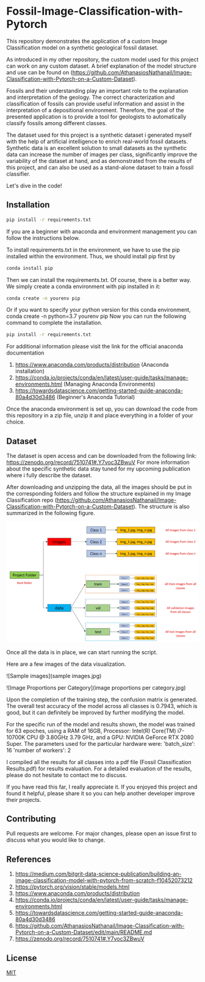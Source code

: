 # Fossil-Image-Classification-with-Pytorch
This repository demonstrates the application of a custom Image Classification model on a synthetic geological fossil dataset.

As introduced in my other repository, the custom model used for this project can work on any custom dataset. A brief explanation of the model structure and use can be found on (https://github.com/AthanasiosNathanail/Image-Classification-with-Pytorch-on-a-Custom-Dataset).

Fossils and their understanding play an important role to the explanation and interpretation of the geology. The correct characterization and classification of fossils can provide useful information and assist in the interpretation of a depositional environment. Therefore, the goal of the presented application is to provide a tool for geologists to automatically classify fossils among different classes.

The dataset used for this project is a synthetic dataset i generated myself with the help of artificial intelligence to enrich real-world fossil datasets. Synthetic data is an excellent solution to small datasets as the synthetic data can increase the number of images per class, significantly improve the variability of the dataset at hand, and as demonstrated from the results of this project, and can also be used as a stand-alone dataset to train a fossil classifier. 

Let's dive in the code!

## Installation

```bash
pip install -r requirements.txt
```

If you are a beginner with anaconda and environment management you can follow the instructions below.

To install requirements.txt in the environment, we have to use the pip installed within the environment. 
Thus, we should install pip first by

```bash
conda install pip
```

Then we can install the requirements.txt. Of course, there is a better way. 
We simply create a conda environment with pip installed in it:

```bash
conda create -n yourenv pip
```

Or if you want to specify your python version for this conda environment, conda create -n python=3.7 yourenv pip
Now you can run the following command to complete the installation.

```bash
pip install -r requirements.txt
```

For additional information please visit the link for the official anaconda documentation
1) https://www.anaconda.com/products/distribution (Anaconda installation)
2) https://conda.io/projects/conda/en/latest/user-guide/tasks/manage-environments.html (Managing Anaconda Environments)
3) https://towardsdatascience.com/getting-started-guide-anaconda-80a4d30d3486 (Beginner's Anaconda Tutorial)

Once the anaconda environment is set up, you can download the code from this repository in a zip file, unzip it and place everything in a folder of your choice.

## Dataset

The dataset is open access and can be downloaded from the following link: https://zenodo.org/record/7510741#.Y7voc3ZBwuV
For more information about the specific synthetic data stay tuned for my upcoming publication where i fully describe the dataset.

After downloading and unzipping the data, all the images should be put in the corresponding folders and follow the structure explained in my Image Classification repo (https://github.com/AthanasiosNathanail/Image-Classification-with-Pytorch-on-a-Custom-Dataset). The structure is also summarized in the following figure.

![Data structure](DataStructure.jpg)

Once all the data is in place, we can start running the script.

Here are a few images of the data visualization.

![Sample images](sample images.jpg)

![Image Proportions per Category](image proportions per category.jpg)

Upon the completion of the training step, the confusion matrix is generated. The overall test accuracy of the model across all classes is 0.7943, which is good, but it can definitely be improved by further modifying the model.

For the specific run of the model and results shown, the model was trained for 63 epoches, using a RAM of 16GB, Processor: Intel(R) Core(TM) i7-10700K CPU @ 3.80GHz 3.79 GHz, and a GPU: NVIDIA GeForce RTX 2080 Super. 
The parameters used for the particular hardware were:
'batch_size': 16
'number of workers': 2

I compiled all the results for all classes into a pdf file (Fossil Classification Results.pdf) for results evaluation. For a detailed evaluation of the results, please do not hesitate to contact me to discuss.

If you have read this far, I really appreciate it. If you enjoyed this project and found it helpful, please share it so you can help another developer improve their projects.

## Contributing

Pull requests are welcome. For major changes, please open an issue first to discuss what you would like to change.

## References

1. https://medium.com/bitgrit-data-science-publication/building-an-image-classification-model-with-pytorch-from-scratch-f10452073212
2. https://pytorch.org/vision/stable/models.html
3. https://www.anaconda.com/products/distribution
4. https://conda.io/projects/conda/en/latest/user-guide/tasks/manage-environments.html 
5. https://towardsdatascience.com/getting-started-guide-anaconda-80a4d30d3486
6. https://github.com/AthanasiosNathanail/Image-Classification-with-Pytorch-on-a-Custom-Dataset/edit/main/README.md
7. https://zenodo.org/record/7510741#.Y7voc3ZBwuV

## License

[MIT](https://choosealicense.com/licenses/mit/)

